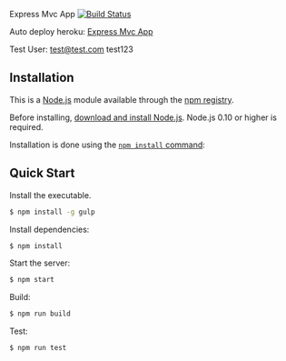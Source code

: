 Express Mvc App
[![Build Status](https://travis-ci.org/enesfurkangenc/express-mvc-app.svg?branch=master)](https://travis-ci.org/enesfurkangenc/express-mvc-app)

Auto deploy heroku:
[Express Mvc App](https://express-application-mvc.herokuapp.com)

Test User:
test@test.com
test123

## Installation

This is a [Node.js](https://nodejs.org/en/) module available through the
[npm registry](https://www.npmjs.com/).

Before installing, [download and install Node.js](https://nodejs.org/en/download/).
Node.js 0.10 or higher is required.

Installation is done using the
[`npm install` command](https://docs.npmjs.com/getting-started/installing-npm-packages-locally):

## Quick Start

Install the executable.

```bash
$ npm install -g gulp
```

Install dependencies:

```bash
$ npm install
```

Start the server:

```bash
$ npm start
```

Build:

```bash
$ npm run build
```

Test:

```bash
$ npm run test
```
